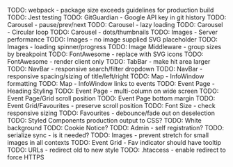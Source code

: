 TODO: webpack - package size exceeds guidelines for production build
TODO: Jest testing
TODO: GitGuardian - Google API key in git history
TODO: Carousel - pause/prev/next
TODO: Carousel - lazy loading
TODO: Carousel - Circular loop
TODO: Carousel - dots/thumbnails
TODO: Images - Server performance
TODO: Images - no image supplied SVG placeholder
TODO: Images - loading spinner/progress
TODO: Image Middleware - group sizes by breakpoint
TODO: FontAwesome - replace with SVG icons
TODO: FontAwesome - render client only
TODO: TabBar - make hit area larger
TODO: NavBar - responsive search/filter dropdown
TODO: NavBar - responsive spacing/sizing of title/left/right
TODO: Map - InfoWindow formatting
TODO: Map - InfoWindow links to events
TODO: Event Page - Heading Styling
TODO: Event Page - multi-column on wide screen
TODO: Event Page/Grid scroll position
TODO: Event Page bottom margin
TODO: Event Grid/Favourites - preserve scroll position
TODO: Font Size - check responsive sizing
TODO: Favourites - debounce/fade out on deselection
TODO: Styled Components production output to CSS?
TODO: White background
TODO: Cookie Notice?
TODO: Admin - self registration?
TODO: serialize sync - is it needed?
TODO: Images - prevent stretch for small images in all contexts
TODO: Event Grid - Fav indicator should have tooltip
TODO: URLs - redirect old to new style
TODO: .htaccess - enable redirect to force HTTPS

